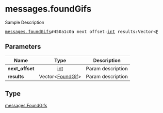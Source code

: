# messages.foundGifs

Sample Description

<pre>
<a href="../constructor/messages.foundGifs.md">messages.foundGifs</a>#450a1c0a next_offset:<a href="../type/int.md">int</a> results:Vector&lt;<a href="../type/FoundGif.md">FoundGif</a>&gt; = <a href="../type/messages.FoundGifs.md">messages.FoundGifs</a>;
</pre>
## Parameters

| Name | Type | Description |
|------|:----:|-------------|
| **next_offset** | <a href="../type/int.md">int</a> | Param description |
| **results** | Vector&lt;<a href="../type/FoundGif.md">FoundGif</a>&gt; | Param description |

## Type

<a href="../type/messages.FoundGifs.md">messages.FoundGifs</a>
